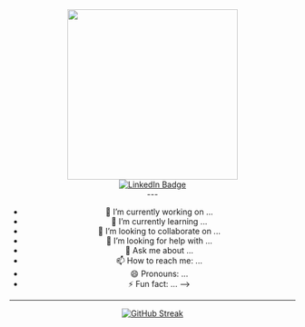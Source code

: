 
<div id="header" align="center">
  <img src="https://media.giphy.com/media/M9gbBd9nbDrOTu1Mqx/giphy.gif" width="300"/>
</div>


<div id="badges"  align="center">
  <a href="https://www.linkedin.com/in/laroccafe">
    <img src="https://img.shields.io/badge/LinkedIn-blue?style=for-the-badge&logo=linkedin&logoColor=white" alt="LinkedIn Badge"/>
  </a>
  
<div id="badges"  align="center">
  <img src="https://komarev.com/ghpvc/?username=federto&style=flat-square&color=blue" alt=""/>
  </div>
---

- 🔭 I’m currently working on ...
- 🌱 I’m currently learning ...
- 👯 I’m looking to collaborate on ...
- 🤔 I’m looking for help with ...
- 💬 Ask me about ...
- 📫 How to reach me: ...
- 😄 Pronouns: ...
- ⚡ Fun fact: ...
-->

---
 
[![GitHub Streak](http://github-readme-streak-stats.herokuapp.com?user=federto&theme=prussian&hide_border=true)](https://git.io/streak-stats)

